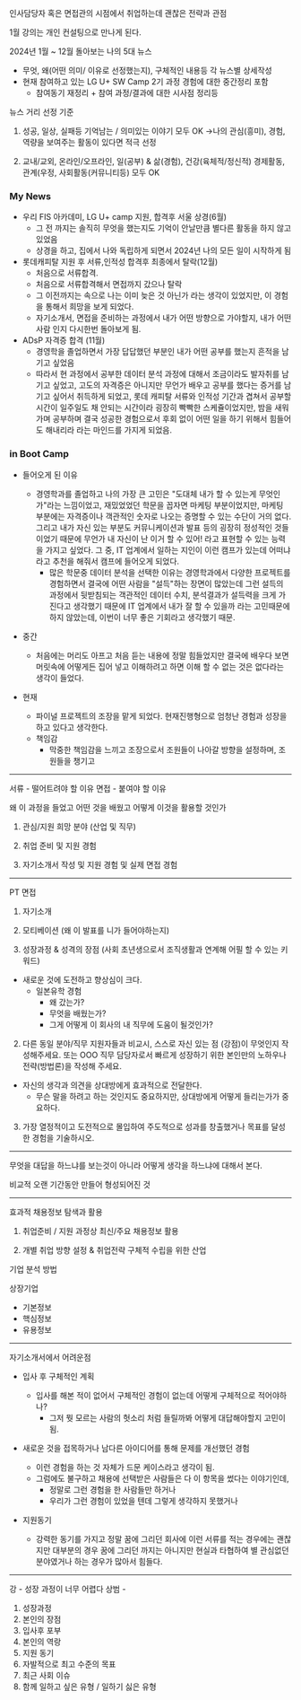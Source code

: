 

인사담당자 혹은 면접관의 시점에서 취업하는데 괜찮은 전략과 관점

1월 강의는 개인 컨설팅으로 만나게 된다.

2024년 1월 ~ 12월 돌아보는 나의 5대 뉴스 

- 무엇, 왜(어떤 의미/ 이유로 선정했는지), 구체적인 내용등
  각 뉴스별 상세작성
- 현재 참여하고 있는 LG U+ SW Camp 2기 과정 경험에 대한 중간정리 포함
	- 참여동기 재정리 + 참여 과정/결과에 대한 시사점 정리등

뉴스 거리 선정 기준

1) 성공, 일상, 실패등 기억남는 / 의미있는 이야기 모두 OK
	→나의 관심(흥미), 경험, 역량을 보여주는 활동이 있다면 적극 선정

2) 교내/교외, 온라인/오프라인, 일(공부) & 삶(경험), 건강(육체적/정신적)
   경제활동, 관계(우정, 사회활동(커뮤니티등) 모두 OK

### My News

- 우리 FIS 아카데미, LG U+ camp 지원, 합격후 서울 상경(6월)
	- 그 전 까지는 솔직히 무엇을 했는지도 기억이 안날만큼 별다른 활동을 하지 않고 있었음
	- 상경을 하고, 집에서 나와 독립하게 되면서 2024년 나의 모든 일이 시작하게 됨
- 롯데캐피탈 지원 후 서류,인적성 합격후 최종에서 탈락(12월)
	- 처음으로 서류합격.
	- 처음으로 서류합격해서 면접까지 갔으나 탈락
	- 그 이전까지는 속으로 나는 이미 늦은 것 아닌가 라는 생각이 있었지만, 이 경험을 통해서 희망을 보게 되었다.
	- 자기소개서, 면접을 준비하는 과정에서 내가 어떤 방향으로 가야할지, 내가 어떤사람 인지 다시한번 돌아보게 됨.
- ADsP 자격증 합격 (11월)
	- 경영학을 졸업하면서 가장 답답했던 부분인 내가 어떤 공부를 했는지 흔적을 남기고 싶었음
	- 따라서 현 과정에서 공부한 데이터 분석 과정에 대해서 조금이라도 발자취를 남기고 싶었고, 고도의 자격증은 아니지만 무언가 배우고 공부를 했다는 증거를 남기고 싶어서 취득하게 되었고, 롯데 캐피탈 서류와 인적성 기간과 겹쳐서 공부할 시간이 일주일도 채 안되는 시간이라 굉장히 빡빡한 스케쥴이었지만, 밤을 새워가며 공부하며 결국 성공한 경험으로서 후회 없이 어떤 일을 하기 위해서 힘들어도 해내리라 라는 마인드를 가지게 되었음.

### in Boot Camp

- 들어오게 된 이유
	- 경영학과를 졸업하고 나의 가장 큰 고민은 "도대체 내가 할 수 있는게 무엇인가"라는 느낌이었고, 재밌었었던 학문을 꼽자면 마케팅 부분이었지만, 마케팅 부분에는 자격증이나 객관적인 숫자로 나오는 증명할 수 있는 수단이 거의 없다. 그리고 내가 자신 있는 부분도 커뮤니케이션과 발표 등의 굉장히 정성적인 것들 이었기 때문에 무언가 내 자신이 난 이거 할 수 있어! 라고 표현할 수 있는 능력을 가지고 싶었다. 그 중, IT 업계에서 일하는 지인이 이런 캠프가 있는데 어떠냐 라고 추천을 해줘서 캠프에 들어오게 되었다.
		- 많은 학문중 데이터 분석을 선택한 이유는 경영학과에서 다양한 프로젝트를 경험하면서 결국에 어떤 사람을 "설득"하는 장면이 많았는데 그런 설득의 과정에서 뒷받침되는 객관적인 데이터 수치, 분석결과가 설득력을 크게 가진다고 생각했기 때문에 IT 업계에서 내가 잘 할 수 있을까 라는 고민때문에 하지 않았는데, 이번이 너무 좋은 기회라고 생각했기 때문.

 - 중간
	 - 처음에는 머리도 아프고 처음 듣는 내용에 정말 힘들었지만 결국에 배우다 보면 머릿속에 어떻게든 집어 넣고 이해하려고 하면 이해 할 수 없는 것은 없다라는 생각이 들었다.

- 현재
	- 파이널 프로젝트의 조장을 맡게 되었다. 현재진행형으로 엄청난 경험과 성장을 하고 있다고 생각한다.
	- 책임감
		- 막중한 책임감을 느끼고 조장으로서 조원들이 나아갈 방향을 설정하며, 조원들을 챙기고 



---


서류 - 떨어트려야 할 이유
면접 - 붙여야 할 이유

왜 이 과정을 들었고
어떤 것을 배웠고
어떻게 이것을 활용할 것인가

1. 관심/지원 희망 분야 (산업 및 직무)


2. 취업 준비 및 지원 경험

3. 자기소개서 작성 및 지원 경험 및 실제 면접 경험


---

PT 면접

1. 자기소개
2. 모티베이션 (왜 이 발표를 니가 들어야하는지)

1. 성장과정 & 성격의 장점 (사회 초년생으로서 조직생활과 연계해 어필 할 수 있는 키워드)

- 새로운 것에 도전하고 향상심이 크다.
	- 일본유학 경험
		- 왜 갔는가?
		- 무엇을 배웠는가?
		- 그게 어떻게 이 회사의 내 직무에 도움이 될것인가?


2. 다른 동일 분야/직무 지원자들과 비교시, 스스로 자신 있는 점 (강점)이 무엇인지 작성해주세요.
   또는  OOO 직무 담당자로서 빠르게 성장하기 위한 본인만의 노하우나 전략(방법론)을 작성해 주세요.

- 자신의 생각과 의견을 상대방에게 효과적으로 전달한다.
	- 무슨 말을 하려고 하는 것인지도 중요하지만, 상대방에게 어떻게 들리는가가 중요하다.



3. 가장 열정적이고 도전적으로 몰입하여 주도적으로 성과를 창출했거나 목표를 달성한 경험을 기술하시오.










---

무엇을 대답을 하느냐를 보는것이 아니라 어떻게 생각을 하느냐에 대해서 본다.

비교적 오랜 기간동안 만들어 형성되어진 것

---

효과적 채용정보 탐색과 활용

1. 취업준비 / 지원 과정상 최신/주요 채용정보 활용

2. 개별 취업 방향 설정 & 취업전략 구체적 수립을 위한 산업



기업 분석 방법

상장기업
- 기본정보
- 핵심정보
- 유용정보


---

자기소개서에서 어려운점 

- 입사 후 구체적인 계획
	- 입사를 해본 적이 없어서 구체적인 경험이 없는데 어떻게 구체적으로 적어야하나?
		- 그저 뭣 모르는 사람의 헛소리 처럼 들릴까봐 어떻게 대답해야할지 고민이 됨.

- 새로운 것을  접목하거나 남다른 아이디어를 통해 문제를 개선했던 경험
	- 이런 경험을 하는 것 자체가 드문 케이스라고 생각이 됨.
	- 그럼에도 불구하고 채용에 선택받은 사람들은 다 이 항목을 썼다는 이야기인데,
		- 정말로 그런 경험을 한 사람들만 하거나
		- 우리가 그런 경험이 있었을 텐데 그렇게 생각하지 못했거나


- 지원동기
	- 강력한 동기를 가지고 정말 꿈에 그리던 회사에 이런 서류를 적는 경우에는 괜찮지만
	  대부분의 경우 꿈에 그리던 까지는 아니지만 현실과 타협하여 별 관심없던 분야였거나 하는 경우가 많아서 힘들다.



---

강 - 성장 과정이 너무 어렵다
상범 - 


1. 성장과정
2. 본인의 장점
3. 입사후 포부
4. 본인의 역랑
5. 지원 동기 
6. 자발적으로 최고 수준의 목표
7. 최근 사회 이슈
8. 함께 일하고 싶은 유형 / 일하기 싫은 유형